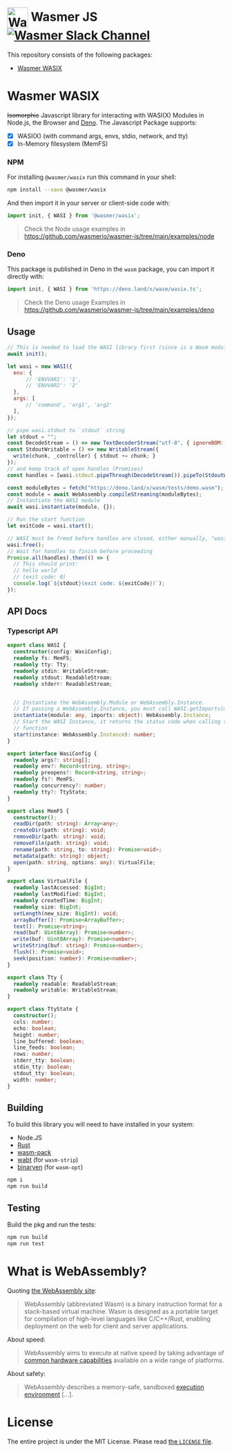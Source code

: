 # <img height="48" src="https://raw.githubusercontent.com/wasmerio/wasmer/master/assets/logo.png" alt="Wasmer logo" valign="middle"> Wasmer JS [![Wasmer Slack Channel](https://img.shields.io/static/v1?label=chat&message=on%20Slack&color=green)](https://slack.wasmer.io)

This repository consists of the following packages:

* [Wasmer WASIX](#wasmer-wasix)

# Wasmer WASIX

~~Isomorphic~~ Javascript library for interacting with WASI(X) Modules in Node.js, the Browser and [Deno](https://deno.land/x/wasm).
The Javascript Package supports:

* [X] WASI(X) (with command args, envs, stdio, network, and tty)
* [X] In-Memory filesystem (MemFS)

### NPM

For installing `@wasmer/wasix` run this command in your shell:

```bash
npm install --save @wasmer/wasix
```

And then import it in your server or client-side code with:

```js
import init, { WASI } from '@wasmer/wasix';
```

> Check the Node usage examples in <https://github.com/wasmerio/wasmer-js/tree/main/examples/node>

### Deno

This package is published in Deno in the `wasm` package, you can import it directly with:

```ts
import init, { WASI } from 'https://deno.land/x/wasm/wasix.ts';
```

> Check the Deno usage Examples in <https://github.com/wasmerio/wasmer-js/tree/main/examples/deno>

## Usage

```js
// This is needed to load the WASI library first (since is a Wasm module)
await init();

let wasi = new WASI({
  env: {
      // 'ENVVAR1': '1',
      // 'ENVVAR2': '2'
  },
  args: [
      // 'command', 'arg1', 'arg2'
  ],
});

// pipe wasi.stdout to `stdout` string
let stdout = "";
const DecodeStream = () => new TextDecoderStream("utf-8", { ignoreBOM: false, fatal: true });
const StdoutWritable = () => new WritableStream({
  write(chunk, _controller) { stdout += chunk; }
});
// and keep track of open handles (Promises)
const handles = [wasi.stdout.pipeThrough(DecodeStream()).pipeTo(StdoutWritable())];

const moduleBytes = fetch("https://deno.land/x/wasm/tests/demo.wasm");
const module = await WebAssembly.compileStreaming(moduleBytes);
// Instantiate the WASI module
await wasi.instantiate(module, {});

// Run the start function
let exitCode = wasi.start();

// WASI must be freed before handles are closed, either manually, "wasi.free()", or by garbage collection
wasi.free();
// Wait for handles to finish before proceeding
Promise.all(handles).then(() => {
  // This should print:
  // hello world
  // (exit code: 0)
  console.log(`${stdout}(exit code: ${exitCode})`);
});
```

## API Docs

<!-- Please check the full API documents here:
https://docs.wasmer.io/integrations/js/reference-api -->

### Typescript API

```typescript
export class WASI {
  constructor(config: WasiConfig);
  readonly fs: MemFS;
  readonly tty: Tty;
  readonly stdin: WritableStream;
  readonly stdout: ReadableStream;
  readonly stderr: ReadableStream;


  // Instantiate the WebAssembly.Module or WebAssembly.Instance.
  // If passing a WebAssembly.Instance, you must call WASI.getImports(module) beforehand.
  instantiate(module: any, imports: object): WebAssembly.Instance;
  // Start the WASI Instance, it returns the status code when calling the start
  // function
  start(instance: WebAssembly.Instance): number;
}

export interface WasiConfig {
  readonly args?: string[];
  readonly env?: Record<string, string>;
  readonly preopens?: Record<string, string>;
  readonly fs?: MemFS;
  readonly concurrency?: number;
  readonly tty?: TtyState;
}

export class MemFS {
  constructor();
  readDir(path: string): Array<any>;
  createDir(path: string): void;
  removeDir(path: string): void;
  removeFile(path: string): void;
  rename(path: string, to: string): Promise<void>;
  metadata(path: string): object;
  open(path: string, options: any): VirtualFile;
}

export class VirtualFile {
  readonly lastAccessed: BigInt;
  readonly lastModified: BigInt;
  readonly createdTime: BigInt;
  readonly size: BigInt;
  setLength(new_size: BigInt): void;
  arrayBuffer(): Promise<ArrayBuffer>;
  text(): Promise<string>;
  read(buf: Uint8Array): Promise<number>;
  write(buf: Uint8Array): Promise<number>;
  writeString(buf: string): Promise<number>;
  flush(): Promise<void>;
  seek(position: number): Promise<number>;
}

export class Tty {
  readonly readable: ReadableStream;
  readonly writable: WritableStream;
}

export class TtyState {
  constructor();
  cols: number;
  echo: boolean;
  height: number;
  line_buffered: boolean;
  line_feeds: boolean;
  rows: number;
  stderr_tty: boolean;
  stdin_tty: boolean;
  stdout_tty: boolean;
  width: number;
}
```

## Building

To build this library you will need to have installed in your system:

* Node.JS
* [Rust][Rust]
* [wasm-pack][wasm-pack]
* [wabt][wabt] (for `wasm-strip`)
* [binaryen][binaryen] (for `wasm-opt`)

```sh
npm i
npm run build
```

## Testing

Build the pkg and run the tests:

```sh
npm run build
npm run test
```

# What is WebAssembly?

Quoting [the WebAssembly site](https://webassembly.org/):

> WebAssembly (abbreviated Wasm) is a binary instruction format for a
> stack-based virtual machine. Wasm is designed as a portable target
> for compilation of high-level languages like C/C++/Rust, enabling
> deployment on the web for client and server applications.

About speed:

> WebAssembly aims to execute at native speed by taking advantage of
> [common hardware
> capabilities](https://webassembly.org/docs/portability/#assumptions-for-efficient-execution)
> available on a wide range of platforms.

About safety:

> WebAssembly describes a memory-safe, sandboxed [execution
> environment](https://webassembly.org/docs/semantics/#linear-memory) […].

# License

The entire project is under the MIT License. Please read [the
`LICENSE` file][license].

[license]: https://github.com/wasmerio/wasmer/blob/master/LICENSE
[Rust]: https://www.rust-lang.org/
[wasm-pack]: https://rustwasm.github.io/wasm-pack/
[wabt]: https://github.com/WebAssembly/wabt
[binaryen]: https://github.com/WebAssembly/binaryen
